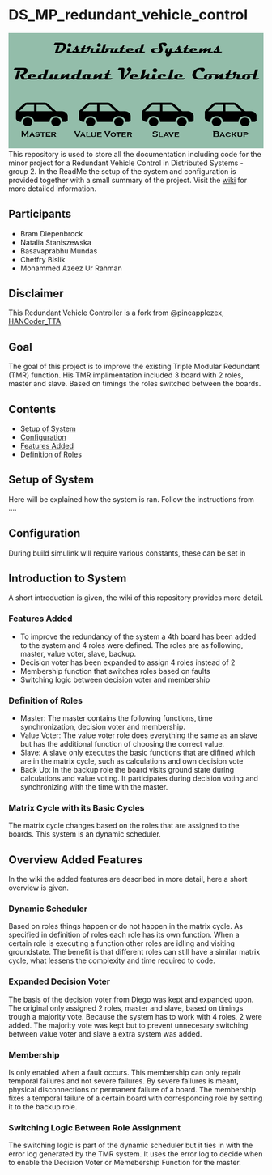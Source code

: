 # DS_MP_redundant_vehicle_control
![Logo](https://github.com/nis1902/DS_MP_redundant_vehicle_control/blob/master/Figures/Logo.png)
This repository is used to store all the documentation including code for the minor project for a Redundant Vehicle Control in Distributed Systems - group 2. In the ReadMe the setup of the system and configuration is provided together with a small summary of the project. Visit the [wiki](https://github.com/nis1902/DS_MP_redundant_vehicle_control/wiki) for more detailed information.

## Participants
- Bram Diepenbrock
- Natalia Staniszewska
- Basavaprabhu Mundas
- Cheffry Bislik
- Mohammed Azeez Ur Rahman

## Disclaimer
This Redundant Vehicle Controller is a fork from @pineapplezex, [HANCoder_TTA](https://github.com/pineapplezex/HANCoder_TTA)

## Goal
The goal of this project is to improve the existing Triple Modular Redundant (TMR) function. His TMR implimentation included 3 board with 2 roles, master and slave. Based on timings the roles switched between the boards.

## Contents
* [Setup of System](#Setup-of-System)
* [Configuration](#Configuration)
* [Features Added](#Features-Added)
* [Definition of Roles](#Definition-of-Roles)

## Setup of System
Here will be explained how the system is ran.
Follow the instructions from ....

## Configuration
During build simulink will require various constants, these can be set in

## Introduction to System
A short introduction is given, the wiki of this repository provides more detail.
### Features Added
- To improve the redundancy of the system a 4th board has been added to the system and 4 roles were defined. The roles are as following, master, value voter, slave, backup.
- Decision voter has been expanded to assign 4 roles instead of 2
- Membership function that switches roles based on faults
- Switching logic between decision voter and membership

### Definition of Roles
- Master: The master contains the following functions, time synchronization, decision voter and membership.
- Value Voter: The value voter role does everything the same as an slave but has the additional function of choosing the correct value.
- Slave: A slave only executes the basic functions that are difined which are in the matrix cycle, such as calculations and own decision vote
- Back Up: In the backup role the board visits ground state during calculations and value voting. It participates during decision voting and synchronizing with the time with the master.

### Matrix Cycle with its Basic Cycles
The matrix cycle changes based on the roles that are assigned to the boards. This system is an dynamic scheduler.

## Overview Added Features
In the wiki the added features are described in more detail, here a short overview is given.

### Dynamic Scheduler
Based on roles things happen or do not happen in the matrix cycle. As specified in definition of roles each role has its own function. When a certain role is executing a function other roles are idling and visiting groundstate. The benefit is that different roles can still have a similar matrix cycle, what lessens the complexity and time required to code.

### Expanded Decision Voter
The basis of the  decision voter from Diego was kept and expanded upon. The original only assigned 2 roles, master and slave, based on timings trough a majority vote. Because the system has to work with 4 roles, 2 were added. The majority vote was kept but to prevent unnecesary switching between value voter and slave a extra system was added.

### Membership
Is only enabled when a fault occurs. This membership can only repair temporal failures and not severe failures. By severe failures is meant, physical disconnections or permanent failure of a board. The membership fixes a temporal failure of a certain board with corresponding role by setting it to the backup role.

### Switching Logic Between Role Assignment
The switching logic is part of the dynamic scheduler but it ties in with the error log generated by the TMR system. It uses the error log to decide when to enable the Decision Voter or Memebership Function for the master.
